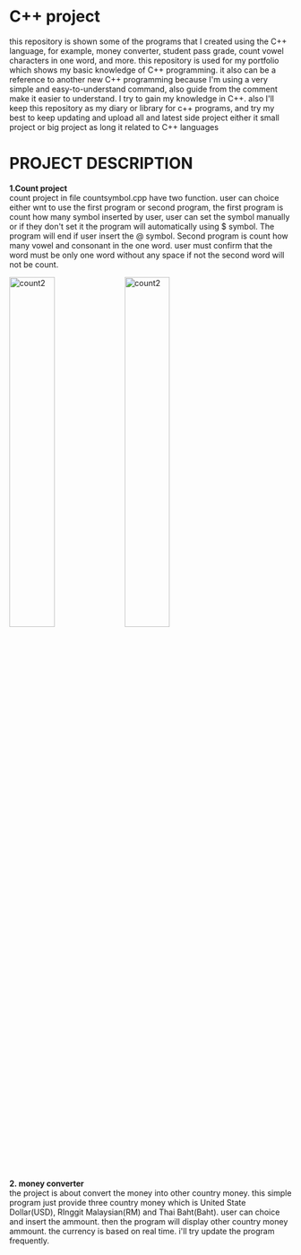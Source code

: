 # C++ project
this repository is shown some of the programs that I created using the C++ language, for example, money converter, student pass grade, count vowel characters in one word, and more. this repository is used for my portfolio which shows my basic knowledge of C++ programming. it also can be a reference to another new C++ programming because I'm using a very simple and easy-to-understand command, also guide from the comment make it easier to understand. I try to gain my knowledge in C++. also I'll keep this repository as my diary or library for c++ programs, and try my best to keep updating and upload all and latest side project either it small project or big project as long it related to C++ languages

# PROJECT DESCRIPTION

<b>1.Count project</b>
<br>
count project in file countsymbol.cpp have two function. user can choice either wnt to use the first program or second program, the first program is count how many symbol inserted by user, user can set the symbol manually or if they don't set it the program will automatically using $ symbol. The program will end if user insert the @ symbol. Second program is count how many vowel and consonant in the one word. user must confirm that the word must be only one word without any space if not the second word will not be count.

<img src="https://user-images.githubusercontent.com/108931011/187363094-b83bbf62-19e0-43ec-b261-7a852e1ef739.png" alt="count2" style="width: 40%;">
<img src="https://user-images.githubusercontent.com/108931011/187366046-53630991-73a1-4e53-aacb-231eadba29f4.png" alt="count2" style="width: 40%;">

<br><br>
<b>2. money converter</b>
<br>
the project is about convert the money into other country money. this simple program just provide three country money which is United State Dollar(USD), RInggit Malaysian(RM) and Thai Baht(Baht). user can choice and insert the ammount. then the program will display other country money ammount. the currency is based on real time. i'll try update the program frequently.

